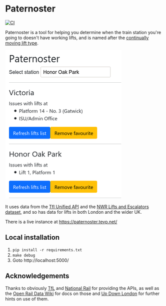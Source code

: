 # Paternoster

[![CI](https://github.com/palfrey/paternoster/actions/workflows/ci.yml/badge.svg)](https://github.com/palfrey/paternoster/actions/workflows/ci.yml)

Paternoster is a tool for helping you determine when the train station you're going to doesn't have working lifts, and is named after the [continually moving lift type](https://en.wikipedia.org/wiki/Paternoster_lift).

![demo](demo.png)

It uses data from the [Tfl Unified API](https://api.tfl.gov.uk/) and the [NWR Lifts and Escalators dataset](https://raildata.org.uk/dashboard/dataProduct/P-acf7efb5-77bd-47ed-be3c-05e4f3d7d6a7/overview), and so has data for lifts in both London and the wider UK.

There is a live instance at https://paternoster.tevp.net/

## Local installation

1. `pip install -r requirements.txt`
2. `make debug`
3. Goto http://localhost:5000/

## Acknowledgements

Thanks to obviously [TfL](https://tfl.gov.uk/) and [National Rail](https://www.nationalrail.co.uk/) for providing the APIs, as well as the [Open Rail Data Wiki](https://wiki.openraildata.com/) for docs on those and [Up Down London](https://www.updownlondon.com/) for further hints on use of them.
